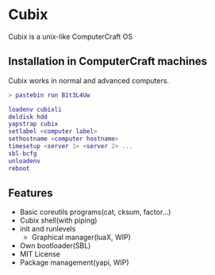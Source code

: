 # Cubix

Cubix is a unix-like ComputerCraft OS

## Installation in ComputerCraft machines

Cubix works in normal and advanced computers.

```lua
> pastebin run B1t3L4Uw

loadenv cubixli
deldisk hdd
yapstrap cubix
setlabel <computer label>
sethostname <computer hostname>
timesetup <server 1> <server 2> ...
sbl-bcfg
unloadenv
reboot
```

## Features

 * Basic coreutils programs(cat, cksum, factor...)
 * Cubix shell(with piping)
 * init and runlevels
   * Graphical manager(luaX, WIP)
 * Own bootloader(SBL)
 * MIT License
 * Package management(yapi, WIP)

